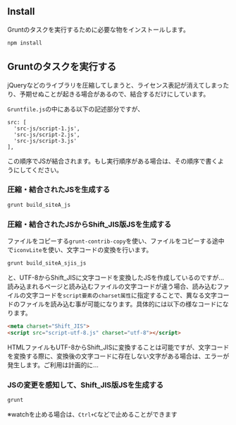 ## Install

Gruntのタスクを実行するために必要な物をインストールします。

```sh
npm install
```

## Gruntのタスクを実行する

jQueryなどのライブラリを圧縮してしまうと、ライセンス表記が消えてしまったり、予期せぬことが起きる場合があるので、結合するだけにしています。

`Gruntfile.js`の中にある以下の記述部分ですが、

```
src: [
  'src-js/script-1.js',
  'src-js/script-2.js',
  'src-js/script-3.js'
],
```

この順序でJSが結合されます。もし実行順序がある場合は、その順序で書くようにしてください。

### 圧縮・結合されたJSを生成する

```sh
grunt build_siteA_js
```

### 圧縮・結合されたJSからShift_JIS版JSを生成する

ファイルをコピーする`grunt-contrib-copy`を使い、ファイルをコピーする途中で`iconvLite`を使い、文字コードの変換を行います。

```sh
grunt build_siteA_sjis_js
```

と、UTF-8からShift_JISに文字コードを変換したJSを作成しているのですが...
読み込まれるページと読み込むファイルの文字コードが違う場合、読み込むファイルの文字コードを`script要素`の`charset属性`に指定することで、異なる文字コードのファイルを読み込む事が可能になります。具体的には以下の様なコードになります。

```html
<meta charset="Shift_JIS">
<script src="script-utf-8.js" charset="utf-8"></script>
```

HTMLファイルもUTF-8からShift_JISに変換することは可能ですが、文字コードを変換する際に、変換後の文字コードに存在しない文字がある場合は、エラーが発生します。ご利用は計画的に...

### JSの変更を感知して、Shift_JIS版JSを生成する

```sh
grunt
```

※watchを止める場合は、`Ctrl+C`などで止めることができます
